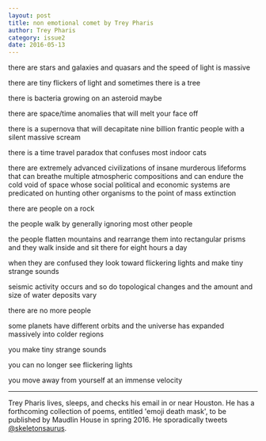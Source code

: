 ```yaml
---
layout: post
title: non emotional comet by Trey Pharis
author: Trey Pharis
category: issue2
date: 2016-05-13
---
```


there are stars and galaxies and quasars and the speed of light is massive

there are tiny flickers of light and sometimes there is a tree

there is bacteria growing on an asteroid maybe

there are space/time anomalies that will melt your face off

there is a supernova that will decapitate nine billion frantic people with a silent massive scream

there is a time travel paradox that confuses most indoor cats

there are extremely advanced civilizations of insane murderous lifeforms that can breathe multiple atmospheric compositions and can endure the cold void of space whose social political and economic systems are predicated on hunting other organisms to the point of mass extinction 

there are people on a rock

the people walk by generally ignoring most other people

the people flatten mountains and rearrange them into rectangular prisms and they walk inside and sit there for eight hours a day

when they are confused they look toward flickering lights and make tiny strange sounds

seismic activity occurs and so do topological changes and the amount and size of water deposits vary

there are no more people

some planets have different orbits and the universe has expanded massively into colder regions

you make tiny strange sounds

you can no longer see flickering lights

you move away from yourself at an immense velocity

___

Trey Pharis lives, sleeps, and checks his email in or near Houston. He has a forthcoming collection of poems, entitled 'emoji death mask', to be published by Maudlin House in spring 2016. He sporadically tweets [@skeletonsaurus](twitter.com/skeletonsaurus).
